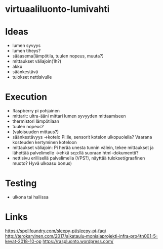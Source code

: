 # virtuaaliluonto-lumivahti

# Ideas
- lumen syvyys
- lumen tiheys?
- sääasema(lämpötila, tuulen nopeus, muuta?)
- mittaukset väliajoin(1h?)
- akku
- säänkestävä
- tulokset nettisivulle


# Execution
- Raspberry pi pohjainen
- mittarit: ultra-ääni mittari lumen syvyyden mittaamiseen
- thermistori lämpötilaan
- tuulen nopeus?
- (valoisuuden mittaus?)
- säänkestävyys ->kotelo Pi:lle, sensorit kotelon ulkopuolella? Vaarana kosteuden kertyminen koteloon
- mittaukset väliajoin: Pi herää unesta tunnin välein, tekee mittaukset ja lähettää palvelimelle ->ehkä scp:llä suoraan html-dokumentti?
- nettisivu erillisellä palvelimella (VPS?), näyttää tulokset(graafinen muoto? Hyvä ulkoasu bonus)

# Testing
- ulkona tai hallissa

# Links
https://spellfoundry.com/sleepy-pi/sleepy-pi-faq/
http://terokarvinen.com/2017/aikataulu-monialaprojekti-infra-pro4tn001-5-kevat-2018-10-op
https://raspluonto.wordpress.com/
